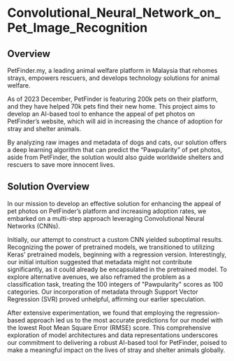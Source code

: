 # Convolutional_Neural_Network_on_Pet_Image_Recognition

## Overview
PetFinder.my, a leading animal welfare platform in Malaysia that rehomes strays, empowers rescuers, and develops technology solutions for animal welfare.  

As of 2023 December, PetFinder is featuring 200k pets on their platform, and they have helped 70k pets find their new home. This project aims to develop an AI-based tool to enhance the appeal of pet photos on PetFinder’s website, which will aid in increasing the chance of adoption for stray and shelter animals.  

By analyzing raw images and metadata of dogs and cats, our solution offers a deep learning algorithm that can predict the “Pawpularity” of pet photos, aside from PetFinder, the solution would also guide worldwide shelters and rescuers to save more innocent lives. 

## Solution Overview
In our mission to develop an effective solution for enhancing the appeal of pet photos on PetFinder’s platform and increasing adoption rates, we embarked on a multi-step approach leveraging Convolutional Neural Networks (CNNs).  

Initially, our attempt to construct a custom CNN yielded suboptimal results. Recognizing the power of pretrained models, we transitioned to utilizing Keras' pretrained models, beginning with a regression version. Interestingly, our initial intuition suggested that metadata might not contribute significantly, as it could already be encapsulated in the pretrained model. To explore alternative avenues, we also reframed the problem as a classification task, treating the 100 integers of "Pawpularity" scores as 100 categories. Our incorporation of metadata through Support Vector Regression (SVR) proved unhelpful, affirming our earlier speculation.  

After extensive experimentation, we found that employing the regression-based approach led us to the most accurate predictions for our model with the lowest Root Mean Square Error (RMSE) score. This comprehensive exploration of model architectures and data representations underscores our commitment to delivering a robust AI-based tool for PetFinder, poised to make a meaningful impact on the lives of stray and shelter animals globally.
